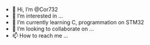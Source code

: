 - 👋 Hi, I’m @Cor732
- 👀 I’m interested in ...
- 🌱 I’m currently learning C, programmation on STM32
- 💞️ I’m looking to collaborate on ...
- 📫 How to reach me ...

<!---
Cor732/Cor732 is a ✨ special ✨ repository because its `README.md` (this file) appears on your GitHub profile.
You can click the Preview link to take a look at your changes.
--->
